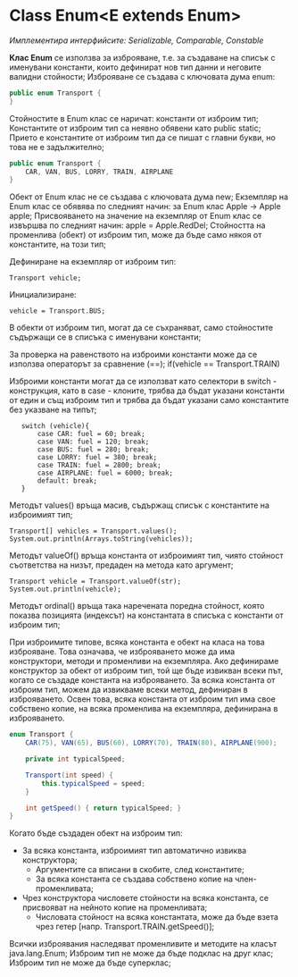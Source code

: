 # Class Enum<E extends Enum<E>>

_Имплементира интерфийсите: Serializable, Comparable<E>, Constable_

__Клас Enum__ се използва за изброяване, т.е. за създаване на списък с именувани константи, които дефинират нов тип данни
и неговите валидни стойности;
Изброяване се създава с ключовата дума enum:
```java
public enum Transport {
}
```
Стойностите в Enum клас се наричат: константи от изброим тип;
Константите от изброим тип са неявно обявени като public static;
Прието е константите от изброим тип да се пишат с главни букви, но това не е задължително;
```java
public enum Transport {
    CAR, VAN, BUS, LORRY, TRAIN, AIRPLANE
}
```
Обект от Enum клас не се създава с ключовата дума new;
Екземпляр на Enum клас се обявява по следният начин: за Enum клас Apple -> Apple apple;
Присвояването на значение на екземпляр от Enum клас се извършва по следният начин: apple = Apple.RedDel;
Стойността на променлива (обект) от изброим тип, може да бъде само някоя от константите, на този тип;

Дефиниране на екземпляр от изброим тип:
````
Transport vehicle;
````

Инициализиране:
````
vehicle = Transport.BUS;
````
В обекти от изброим тип, могат да се съхраняват, само стойностите съдържащи се в списъка с именувани константи;

За проверка на равенството на изброими константи може да се използва операторът за сравнение (==);
if(vehicle == Transport.TRAIN)

Изброими константи могат да се използват като селектори в switch - конструкция, като в case - клоните, трябва да
бъдат указани константи от един и същ изброим тип и трябва да бъдат указани само константите без указване на типът;
````
   switch (vehicle){
       case CAR: fuel = 60; break;
       case VAN: fuel = 120; break;
       case BUS: fuel = 280; break;
       case LORRY: fuel = 380; break;
       case TRAIN: fuel = 2800; break;
       case AIRPLANE: fuel = 6000; break;
       default: break;
   }
````
Методът values() връща масив, съдържащ списък с константите на изброимият тип;
````
Transport[] vehicles = Transport.values();
System.out.println(Arrays.toString(vehicles));
````
Методът valueOf() връща константа от изброимият тип, чиято стойност съответства на низът, предаден на метода като аргумент;
````
Transport vehicle = Transport.valueOf(str);
System.out.println(vehicle);
````
Методът ordinal() връща така наречената поредна стойност, която показва позицията (индексът) на константата в списъка
с константи от изброим тип;

При изброимите типове, всяка константа е обект на класа на това изброяване. Това означава, че изброяването може да има
конструктори, методи и променливи на екземпляра. Ако дефинираме конструктор за обект от изброим тип, той ще бъде
извикван всеки път, когато се създаде константа на изброяването. За всяка константа от изброим тип, можем да извикваме
всеки метод, дефиниран в изброяването. Освен това, всяка константа от изброим тип има свое собствено копие, на всяка
променлива на екземпляра, дефинирана в изброяването.
```java
enum Transport {
    CAR(75), VAN(65), BUS(60), LORRY(70), TRAIN(80), AIRPLANE(900);

    private int typicalSpeed;

    Transport(int speed) {
        this.typicalSpeed = speed;
    }

    int getSpeed() { return typicalSpeed; }
}
```
Когато бъде създаден обект на изброим тип:
+ За всяка константа, изброимият тип автоматично извиква конструктора;
   + Аргументите са вписани в скобите, след константите;
   + За всяка константа се създава собствено копие на член-променливата;
+ Чрез конструктора числовете стойности на всяка константа, се присвояват на нейното копие на променливата;
   + Числовата стойност на всяка константата, може да бъде взета чрез гетер [напр. Transport.TRAIN.getSpeed()];

Всички изброявания наследяват променливите и методите на класът java.lang.Enum;
Изброим тип не може да бъде подклас на друг клас;
Изброим тип не може да бъде суперклас;

